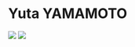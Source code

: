 # Yuta YAMAMOTO
![](https://github-readme-stats.vercel.app/api?username=yamamoto-yuta&show_icons=true&count_private=true&theme=merko)
![](https://github-readme-stats.vercel.app/api/top-langs/?username=yamamoto-yuta&layout=compact&count_private=true&theme=merko)
